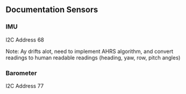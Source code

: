 ## Documentation Sensors

### IMU

I2C Address 68


Note: Ay drifts alot, need to implement AHRS algorithm, and convert readings to human readable readings (heading, yaw, row, pitch angles)

### Barometer

I2C Address 77
